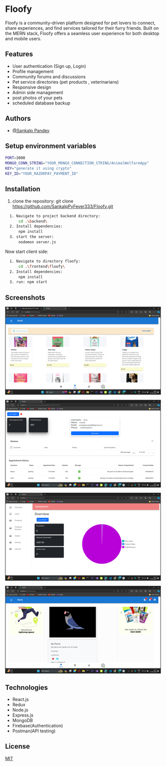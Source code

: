 
# Floofy

Floofy is a community-driven platform designed for pet lovers to connect, share experiences, and find services tailored for their furry friends. Built on the MERN stack, Floofy offers a seamless user experience for both desktop and mobile users.



## Features

- User authentication (Sign up, Login)
- Profile management
- Community forums and discussions
- Pet service directories (pet products , veterinarians)
- Responsive design
- Admin side management
- post photos of your pets
- scheduled database backup




## Authors

- [@Sankalp Pandey](https://github.com/SankalpPyFever333)


## Setup environment variables
```bash
PORT=3000
MONGO_CONN_STRING="YOUR_MONGO_CONNECTION_STRING/AnimalWelfareApp"
KEY="generate it using crypto"
KEY_ID="YOUR_RAZORPAY_PAYMENT_ID"
```
## Installation

  1. clone the repository:
      git clone https://github.com/SankalpPyFever333/Floofy.git
```bash
  1. Navigate to project backend directory:
      cd .\backend\
  2. Install dependencies:
      npm install
  3. start the server:
      nodemon server.js
```
Now start client side:
  ```bash
    1. Navigate to directory floofy:
        cd .\frontend\floofy\
    2. Install dependencies:
        npm install
    3. run: npm start   
  ```

    
## Screenshots

![App Screenshot](https://github.com/SankalpPyFever333/Floofy/blob/main/frontend/floofy/src/Assets/AppScreenShots/Screenshot%202024-04-12%20204313.png)

![App Screenshot](https://github.com/SankalpPyFever333/Floofy/blob/main/frontend/floofy/src/Assets/AppScreenShots/Screenshot%202024-04-11%20223246.png)

![App Screenshot](https://github.com/SankalpPyFever333/Floofy/blob/main/frontend/floofy/src/Assets/AppScreenShots/Screenshot%202024-04-11%20212340.png)

![App Screenshot](https://github.com/SankalpPyFever333/Floofy/blob/main/frontend/floofy/src/Assets/AppScreenShots/Screenshot%202024-04-11%20223730.png)




## Technologies
- React.js
- Redux
- Node.js
- Express.js
- MongoDB
- Firebase(Authentication)
- Postman(API testing)



## License

[MIT](https://choosealicense.com/licenses/mit/)

